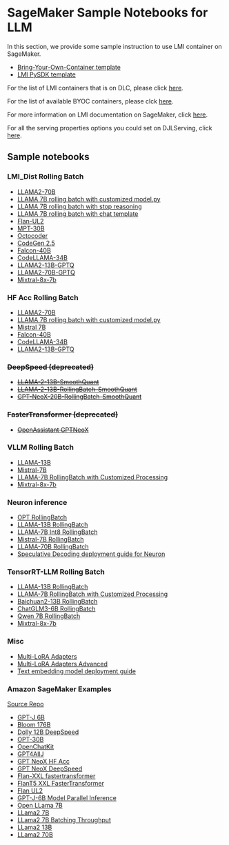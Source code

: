 # SageMaker Sample Notebooks for LLM

In this section, we provide some sample instruction to use LMI container on SageMaker.

- [Bring-Your-Own-Container template](BYOC_template_with_LMI_solution.ipynb)
- [LMI PySDK template](pysdk_template_with_LMI_solution.ipynb)

For the list of LMI containers that is on DLC, please
click [here](https://github.com/aws/deep-learning-containers/blob/master/available_images.md#large-model-inference-containers).

For the list of available BYOC containers, please
clck [here](https://hub.docker.com/r/deepjavalibrary/djl-serving/tags).

For more information on LMI documentation on SageMaker,
click [here](https://docs.aws.amazon.com/sagemaker/latest/dg/realtime-endpoints-large-model-inference.html).

For all the serving.properties options you could set on DJLServing,
click [here](https://docs.djl.ai/docs/serving/serving/docs/modes.html#servingproperties).

## Sample notebooks

### LMI_Dist Rolling Batch

- [LLAMA2-70B](sample-llm/rollingbatch_deploy_llama2_70b.ipynb)
- [LLAMA 7B rolling batch with customized model.py](sample-llm/rollingbatch_llama_7b_customized_preprocessing.ipynb)
- [LLAMA 7B rolling batch with stop reasoning](sample-llm/rollingbatch_llama_7b_stop_reason.ipynb)
- [LLAMA 7B rolling batch with chat template](sample-llm/rollingbatch_llama_7b_chat.ipynb)
- [Flan-UL2](sample-llm/rollingbatch_deploy_flan_ul2.ipynb)
- [MPT-30B](sample-llm/rollingbatch_deploy_mpt_30b.ipynb)
- [Octocoder](sample-llm/rollingbatch_deploy_octocoder_w_pagedattn.ipynb)
- [CodeGen 2.5](sample-llm/rollingbatch_deploy_codegen25_7b.ipynb)
- [Falcon-40B](sample-llm/rollingbatch_deploy_falcon_40b.ipynb)
- [CodeLLAMA-34B](sample-llm/rollingbatch_deploy_codellama_34b.ipynb)
- [LLAMA2-13B-GPTQ](sample-llm/rollingbatch_deploy_llama2-13b-gptq.ipynb)
- [LLAMA2-70B-GPTQ](sample-llm/rollingbatch_deploy_llama2-70b-gptq.ipynb)
- [Mixtral-8x-7b](sample-llm/rollingbatch_deploy_mixtral_8x7b.ipynb)

### HF Acc Rolling Batch

- [LLAMA2-70B](sample-llm/hf_acc_deploy_llama2_70b.ipynb)
- [LLAMA 7B rolling batch with customized model.py](sample-llm/hf_acc_deploy_llama_7b_customized_preprocessing.ipynb)
- [Mistral 7B](sample-llm/hf_acc_deploy_mistral_7b.ipynb)
- [Falcon-40B](sample-llm/hf_acc_deploy_falcon_40b.ipynb)
- [CodeLLAMA-34B](sample-llm/hf_acc_deploy_codellama_34b.ipynb)
- [LLAMA2-13B-GPTQ](sample-llm/hf_acc_deploy_llama2_13b_gptq.ipynb)

### <del>DeepSpeed (deprecated)</del>

- <del>[LLAMA-2-13B-SmoothQuant](sample-llm/ds_deploy_llama2-13b-smoothquant.ipynb)</del>
- <del>[LLAMA-2-13B-RollingBatch-SmoothQuant](sample-llm/ds_rollingbatch_deploy_llama2-13b-smoothquant.ipynb)</del>
- <del>[GPT-NeoX-20B-RollingBatch-SmoothQuant](sample-llm/ds_rollingbatch_deploy_gpt-neox-20b-smoothquant.ipynb)</del>

### <del>FasterTransformer (deprecated)</del>

- <del>[OpenAssistant GPTNeoX](sample-llm/fastertransformer_deploy_pythia12b_triton_mode.ipynb)</del>

### VLLM Rolling Batch

- [LLAMA-13B](sample-llm/vllm_deploy_llama_13b.ipynb)
- [Mistral-7B](sample-llm/vllm_deploy_mistral_7b.ipynb)
- [LLAMA-7B RollingBatch with Customized Processing](sample-llm/vllm_rollingbatch_deploy_customized_processing.ipynb)
- [Mixtral-8x-7b](sample-llm/vllm_rollingbatch_deploy_mixtral_8x7b.ipynb)

### Neuron inference

- [OPT RollingBatch](sample-llm/tnx_rollingbatch_deploy_opt.ipynb)
- [LLAMA-13B RollingBatch](sample-llm/tnx_rollingbatch_deploy_llama_13b.ipynb)
- [LLAMA-7B Int8 RollingBatch](sample-llm/tnx_rollingbatch_deploy_llama_7b_int8.ipynb)
- [Mistral-7B RollingBatch](sample-llm/tnx_rollingbatch_deploy_mistral_7b.ipynb)
- [LLAMA-70B RollingBatch](sample-llm/tnx_rollingbatch_deploy_llama_70b.ipynb)
- [Speculative Decoding deployment guide for Neuron](sample-llm/tnx_speculative_decoding_deploy_llama2_70b.ipynb)

### TensorRT-LLM Rolling Batch

- [LLAMA-13B RollingBatch](sample-llm/trtllm_rollingbatch_deploy_llama_13b.ipynb)
- [LLAMA-7B RollingBatch with Customized Processing](sample-llm/trtllm_rollingbatch_deploy_customized_processing.ipynb)
- [Baichuan2-13B RollingBatch](sample-llm/trtllm_rollingbatch_deploy_baichuan2_13b.ipynb)
- [ChatGLM3-6B RollingBatch](sample-llm/trtllm_rollingbatch_deploy_chatglm3_6b.ipynb)
- [Qwen 7B RollingBatch](sample-llm/trtllm_rollingbatch_deploy_qwen_7b.ipynb)
- [Mixtral-8x-7b](sample-llm/trtllm_rollingbatch_deploy_mixtral_8x7b.ipynb)

### Misc

- [Multi-LoRA Adapters](sample-llm/multi_lora_adapter_inference.ipynb)
- [Multi-LoRA Adapters Advanced](sample-llm/multi_lora_adapter_inference_advanced.ipynb)
- [Text embedding model deployment guide](sample-llm/text_embedding_deploy_bert.ipynb)

### Amazon SageMaker Examples

[Source Repo](https://github.com/aws/amazon-sagemaker-examples/tree/main)

- [GPT-J 6B](https://github.com/aws/amazon-sagemaker-examples/blob/master/inference/generativeai/deepspeed/GPT-J-6B_DJLServing_with_PySDK.ipynb)
- [Bloom 176B](https://github.com/aws/amazon-sagemaker-examples/blob/master/inference/nlp/realtime/llm/bloom_176b/djl_deepspeed_deploy.ipynb)
- [Dolly 12B DeepSpeed](https://github.com/aws/amazon-sagemaker-examples/blob/master/inference/generativeai/llm-workshop/deploy-dolly-12b/dolly-12b-deepspeed-sagemaker.ipynb)
- [OPT-30B](https://github.com/aws/amazon-sagemaker-examples/blob/master/inference/nlp/realtime/llm/opt30b/djl_deepspeed_deploy_opt30b_no_custom_inference_code.ipynb)
- [OpenChatKit](https://github.com/aws/amazon-sagemaker-examples/blob/master/inference/generativeai/llm-workshop/lab4-openchatkit/deploy_openchatkit_on_sagemaker.ipynb)
- [GPT4AllJ](https://github.com/aws/amazon-sagemaker-examples/blob/master/inference/generativeai/llm-workshop/lab8-Inferentia2-gpt4all-j/inferentia2-llm-GPT4allJ.ipynb)
- [GPT NeoX HF Acc](https://github.com/aws/amazon-sagemaker-examples/blob/master/inference/generativeai/llm-workshop/lab3-optimize-llm/djl_accelerate_deploy_g5_12x_GPT_NeoX.ipynb)
- [GPT NeoX DeepSpeed](https://github.com/aws/amazon-sagemaker-examples/blob/master/inference/generativeai/llm-workshop/lab3-optimize-llm/g5_24xlarge/djl_deepspeed_deploy_GPT_NeoX.ipynb)
- [Flan-XXL fastertransformer](https://github.com/aws/amazon-sagemaker-examples/blob/master/inference/generativeai/llm-workshop/lab5-flan-t5-xxl/flan-xxl-sagemaker-fastertransformer-smaster.ipynb)
- [FlanT5 XXL FasterTransformer](https://github.com/aws/amazon-sagemaker-examples/blob/master/inference/generativeai/llm-workshop/lab5-flan-t5-xxl/flant5-xxl-fastertransformer-no-code.ipynb)
- [Flan UL2](https://github.com/aws/amazon-sagemaker-examples/blob/master/inference/generativeai/llm-workshop/flan-ul2-pySDK/flan-ul2-pySDK.ipynb)
- [GPT-J-6B Model Parallel Inference](https://github.com/aws/amazon-sagemaker-examples/blob/master/advanced_functionality/pytorch_deploy_large_GPT_model/GPT-J-6B-model-parallel-inference-DJL.ipynb)
- [Open LLama 7B](https://github.com/aws/amazon-sagemaker-examples/blob/master/inference/generativeai/llm-workshop/lab10-open-llama/open-llama-7b/open_llama_7b.ipynb)
- [LLama2 7B](https://github.com/aws/amazon-sagemaker-examples/blob/master/inference/generativeai/llm-workshop/lab11-llama2/meta-llama-2-7b-lmi.ipynb)
- [LLama2 7B Batching Throughput](https://github.com/aws/amazon-sagemaker-examples/blob/master/inference/generativeai/llm-workshop/llama2-7b-batching-throughput/llama2-7b-batching-throughput.ipynb)
- [LLama2 13B](https://github.com/aws/amazon-sagemaker-examples/blob/master/inference/generativeai/llm-workshop/lab11-llama2/meta-llama-2-13b-lmi.ipynb)
- [LLama2 70B](https://github.com/aws/amazon-sagemaker-examples/blob/master/inference/generativeai/llm-workshop/lab11-llama2/meta-llama-2-70b-lmi.ipynb)
